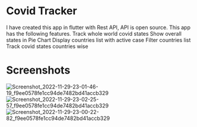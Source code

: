# Covid Tracker

I have created this app in flutter with Rest API, API is open source. 
This app has the following features. 
Track whole world covid states
Show overall states in Pie Chart 
Display countries list with active case 
Filter countries list 
Track covid states countries wise

# Screenshots

![Screenshot_2022-11-29-23-01-46-19_f9ee0578fe1cc94de7482bd41accb329](https://user-images.githubusercontent.com/89255970/204610371-e8347b32-ea5e-4152-b348-12fa44097595.jpg)
![Screenshot_2022-11-29-23-02-25-57_f9ee0578fe1cc94de7482bd41accb329](https://user-images.githubusercontent.com/89255970/204610490-c9d5dcb7-c648-4f2c-a5cf-e943245cfc66.jpg)
![Screenshot_2022-11-29-23-00-22-82_f9ee0578fe1cc94de7482bd41accb329](https://user-images.githubusercontent.com/89255970/204610564-d7d6e8b4-04e7-4bb9-b7e3-f612808b0d55.jpg)
